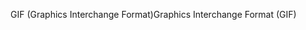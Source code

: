 <span data-ttu-id="ba065-101">GIF (Graphics Interchange Format)</span><span class="sxs-lookup"><span data-stu-id="ba065-101">Graphics Interchange Format (GIF)</span></span>